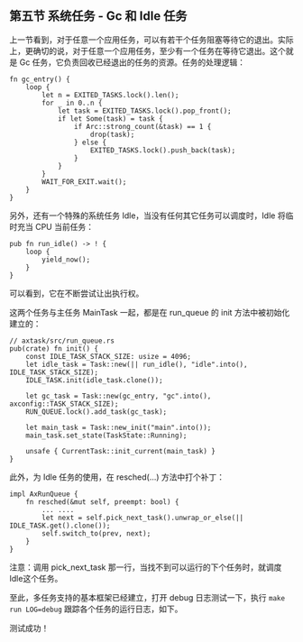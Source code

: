 ## 第五节 系统任务 - Gc 和 Idle 任务



上一节看到，对于任意一个应用任务，可以有若干个任务阻塞等待它的退出。实际上，更确切的说，对于任意一个应用任务，至少有一个任务在等待它退出。这个就是 Gc 任务，它负责回收已经退出的任务的资源。任务的处理逻辑：

```rust,editable
fn gc_entry() {
    loop {
        let n = EXITED_TASKS.lock().len();
        for _ in 0..n {
            let task = EXITED_TASKS.lock().pop_front();
            if let Some(task) = task {
                if Arc::strong_count(&task) == 1 {
                    drop(task);
                } else {
                    EXITED_TASKS.lock().push_back(task);
                }
            }
        }
        WAIT_FOR_EXIT.wait();
    }
}
```

另外，还有一个特殊的系统任务 Idle，当没有任何其它任务可以调度时，Idle 将临时充当 CPU 当前任务：

```rust,editable
pub fn run_idle() -> ! {
    loop {
        yield_now();
    }
}
```

可以看到，它在不断尝试让出执行权。

这两个任务与主任务 MainTask 一起，都是在 run_queue 的 init 方法中被初始化建立的：

```rust,editable
// axtask/src/run_queue.rs
pub(crate) fn init() {
    const IDLE_TASK_STACK_SIZE: usize = 4096;
    let idle_task = Task::new(|| run_idle(), "idle".into(), IDLE_TASK_STACK_SIZE);
    IDLE_TASK.init(idle_task.clone());

    let gc_task = Task::new(gc_entry, "gc".into(), axconfig::TASK_STACK_SIZE);
    RUN_QUEUE.lock().add_task(gc_task);

    let main_task = Task::new_init("main".into());
    main_task.set_state(TaskState::Running);

    unsafe { CurrentTask::init_current(main_task) }
}
```

此外，为 Idle 任务的使用，在 resched(...) 方法中打个补丁：

```rust,editable
impl AxRunQueue {
    fn resched(&mut self, preempt: bool) {
        ... ....
        let next = self.pick_next_task().unwrap_or_else(|| IDLE_TASK.get().clone());
        self.switch_to(prev, next);
    }
}
```

注意：调用 pick_next_task 那一行，当找不到可以运行的下个任务时，就调度Idle这个任务。

至此，多任务支持的基本框架已经建立，打开 debug 日志测试一下，执行 `make run LOG=debug` 跟踪各个任务的运行日志，如下。

测试成功！









<script src="https://utteranc.es/client.js"
        repo="OSLearning365/blog-issues"
        issue-term="pathname"
        theme="github-light"
        crossorigin="anonymous"
        async>
</script>
